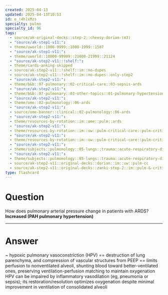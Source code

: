 ```yaml
---
created: 2025-04-13
updated: 2025-04-13T10:53
id: e_!4h]xMzs
specialty: pulmo
specialty_id: 96
tags:
  - source/ak-original-decks::step-2::cheesy-dorian-(m3)
  - "source/ak-step1-v11:": 
  - theme/uworld::1000-9999::1000-1999::1587
  - "source/ak-step1-v11:": 
  - theme/uworld::10000-99999::21000-21999::21124
  - "source/ak-step2-v11::!shelf:": 
  - theme/cards-anking-skipped
  - source/ak-step2-v11::!shelf::im::no-dupes
  - source/ak-step2-v11::!shelf::im::no-dupes::only-step2
  - "source/ak-step2-v11:": 
  - theme/b&b::07-pulmonary::02-critical-care::03-sepsis-ards
  - "source/ak-step2-v11:": 
  - theme/b&b::07-pulmonary::03-other-topics::01-pulmonary-hypertension
  - "source/ak-step2-v11:": 
  - theme/ome::02-pulmonology::06-ards
  - "source/ak-step2-v11:": 
  - source/ome-banner::clinical::02-pulmonology::06-ards
  - "source/ak-step2-v11:": 
  - theme/resources-by-rotation::im::ome::pulm::ards
  - "source/ak-step2-v11:": 
  - theme/resources-by-rotation::im::uw::pulm-critical-care::pulm-critical-care-dorian
  - "source/ak-step2-v11:": 
  - theme/resources-by-rotation::im::uw::pulm-critical-care::pulm-critical-care-zanki
  - "source/ak-step2-v11:": 
  - theme/subjects::pulmonology::05-lungs::trauma::acute-respiratory-distress-syndrome
  - "source/ak-step2-v11:": 
  - theme/subjects::pulmonology::05-lungs::trauma::acute-respiratory-distress-syndrome::pathophysiology
  - source/ak-step2-v11::original-decks::dorian::im::uw::pulm-cc
  - source/ak-step2-v11::original-decks::zanki-step-2::im::pulm-&-critical-care"
type: flashcard
---
```


# Question
How does pulmonary arterial pressure change in patients with ARDS?    **Increased (PAH pulmonary hypertension)**

---

# Answer
~ hypoxic pulmonary vasoconstriction (HPV) == destruction of lung parenchyma, and compression of vascular structures from PEEP    == limits perfusion to nonventilated alveoli, shunting blood toward better-ventilated ones, preserving ventilation-perfusion matching to maintain oxygenation    HPV can be impaired by inflammatory vasodilation (eg, pneumonia or sepsis); its restoration/resolution optimizes oxygenation despite minimal improvement in ventilation of consolidated alveoli